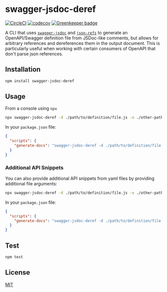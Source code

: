# swagger-jsdoc-deref

[![CircleCI](https://circleci.com/gh/godaddy/swagger-jsdoc-deref.svg?style=svg)](https://circleci.com/gh/godaddy/swagger-jsdoc-deref)
[![codecov](https://codecov.io/gh/godaddy/swagger-jsdoc-deref/branch/master/graph/badge.svg)](https://codecov.io/gh/godaddy/swagger-jsdoc-deref) [![Greenkeeper badge](https://badges.greenkeeper.io/godaddy/swagger-jsdoc-deref.svg)](https://greenkeeper.io/)

A CLI that uses [`swagger-jsdoc`] and [`json-refs`] to generate an
OpenAPI/Swagger definition file from JSDoc-like comments, but allows for
arbitrary references and dereferences them in the output document. This is
particularly useful when working with certain consumers of OpenAPI that
don't parse json references.

## Installation

``` sh
npm install swagger-jsdoc-deref
```

## Usage

From a console using `npx`

``` sh
npx swagger-jsdoc-deref -d ./path/to/definition/file.js -o ./other-path/output.json
```

In your `package.json` file:

``` json
{
  "scripts": {
    "generate-docs": "swagger-jsdoc-deref -d ./path/to/definition/file.js -o ./other-path/output.json"
  }
}
```

### Additional API Snippets

You can also provide additional API snippets from yaml files by providing additional file arguments:

``` sh
npx swagger-jsdoc-deref -d ./path/to/definition/file.js -o ./other-path/output.json ./path/to/api/snippet.yaml
```

In your `package.json` file:

``` json
{
  "scripts": {
    "generate-docs": "swagger-jsdoc-deref -d ./path/to/definition/file.js -o ./other-path/output.json ./path/to/api/snippet.yaml"
  }
}
```

## Test

``` sh
npm test
```

## License

[MIT](LICENSE)

[`swagger-jsdoc`]: https://www.npmjs.com/package/swagger-jsdoc
[`json-refs`]: https://www.npmjs.com/package/json-refs
